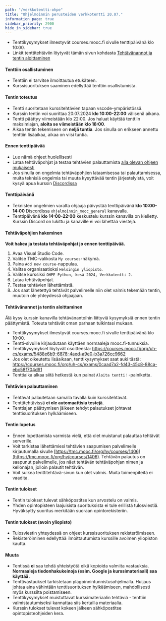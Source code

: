 ```yaml
---
path: "/verkkotentti-ohpe"
title: "Ohjelmoinnin perusteiden verkkotentti 20.07."
information_page: true
sidebar_priority: 2900
hide_in_sidebar: true
---
```


<!--# Ohjelmoinnin perusteet-->

* Tenttikysymykset ilmestyvät courses.mooc.fi sivulle tenttipäivänä klo 10:00.
* Linkit tenttitehtäviin löytyvät tämän sivun kohdasta [Tehtävänannot ja tentin aloittaminen](#tehtavanannot-ja-tentin-aloittaminen)

#### Tenttiin osallistuminen

* Tenttiin ei tarvitse ilmoittautua etukäteen.
* Kurssisuorituksen saaminen edellyttää tenttiin osallistumista.

#### Tentin toteutus

* Tentti suoritetaan kurssitehtävien tapaan vscode-ympäristössä.
* Kurssin tentin voi suorittaa 20.07.2024 **klo 10:00-22:00** välisenä aikana.
* Tentti päättyy viimeistään klo 22:00. Jos haluat käyttää tenttiin maksimiajan, **aloita se viimeistään klo 18:00**.
* Aikaa tentin tekemiseen on **neljä tuntia**. Jos sinulla on erikseen annettu tenttiin lisäaikaa, aikaa on viisi tuntia.

#### Ennen tenttipäivää

* Lue nämä ohjeet huolellisesti
* Lataa tehtäväpohjat ja testaa tehtävien palauttamista [alla olevan ohjeen mukaisesti](#tehtavapohjien-hakeminen)
* Jos sinulla on ongelmia tehtäväpohjien lataamisessa tai palauttamisessa, muita teknisiä ongelmia tai muuta kysyttävää tentin järjestelyistä, voit kysyä apua kurssin [Discordissa](https://study.cs.helsinki.fi/discord/join/ohjelmoinnin_mooc)

#### Tenttipäivänä

* Teknisten ongelmien varalta ohjaaja päivystää tenttipäivänä **klo 10:00-14:00** [Discordissa](https://study.cs.helsinki.fi/discord/join/ohjelmoinnin_mooc) `ohjelmoinnin_mooc_general` kanavalla.
* Tenttipäivänä **klo 14:00-22:00** keskustelu kurssin kanavilla on kielletty. Kurssin Discord on lukittu ja kanaville ei voi lähettää viestejä.

#### Tehtäväpohjien hakeminen

**Voit hakea ja testata tehtäväpohjat jo ennen tenttipäivää.**

1. Avaa Visual Studio Code.
2. Valitse TMC-valikosta `My courses`-näkymä.
3. Paina `Add new course`-nappulaa.
4. Valitse organisaatioksi `Helsingin yliopisto`.
5. Valitse kurssiksi `OHPE Python, kesä 2024, Verkkotentti 2`.
6. Lataa tehtäväpohjat.
7. Testaa tehtävien lähettämistä.
8. Jos saat lähetettyä tehtävät palvelimelle niin olet valmis tekemään tentin, muutoin ole yhteydessä ohjaajaan.

#### Tehtävänannot ja tentin aloittaminen

<notice>
Älä kysy kurssin kanavilla tehtävänantoihin liittyviä kysymyksiä ennen tentin päättymistä. Toteuta tehtävät oman parhaan tulkintasi mukaan.
</notice>

* Tenttikysymykset ilmestyvät courses.mooc.fi sivulle tenttipäivänä klo 10:00.
* Tentti-sivuille kirjaudutaan käyttäen normaaleja mooc.fi-tunnuksia.
* Tenttikysymykset löytyvät osoitteesta: <a href="https://courses.mooc.fi/org/uh-cs/exams/5488e6b9-6878-4aed-a9e0-b3a726cc9662">https://courses.mooc.fi/org/uh-cs/exams/5488e6b9-6878-4aed-a9e0-b3a726cc9662</a>
* Jos olet oikeutettu lisäaikaan, tenttikysymykset saat auki tästä: <a href="https://courses.mooc.fi/org/uh-cs/exams/0caad7a2-fd43-45c8-88ca-ebc58f704d91">https://courses.mooc.fi/org/uh-cs/exams/0caad7a2-fd43-45c8-88ca-ebc58f704d91</a>
* Tenttiaika alkaa siitä hetkestä kun painat `Aloita tentti!` -painiketta.

#### Tehtävien palauttaminen

* Tehtävät palautetaan samalla tavalla kuin kurssitehtävät.
* Tenttitehtävissä **ei ole automaattisia testejä**.
* Tenttiajan päättymisen jälkeen tehdyt palautukset johtavat tenttisuorituksen hylkäämiseen.

#### Tentin lopetus

* Ennen lopettamista varmista vielä, että olet muistanut palauttaa tehtävät serverille.
* Voit tarkistaa  lähettämiesi tehtävien saapumisen palvelimelle kirjautumalla sivulle [https://tmc.mooc.fi/org/hy/courses/1406](https://tmc.mooc.fi/org/hy/courses/1406). Tehtävän palautus on saapunut palvelimelle, jos näet tehtävän tehtäväpohjan nimen ja kellonajan, jolloin palautit tehtävän.
* Voit sulkea tenttitehtävä-sivun kun olet valmis. Muita toimenpiteitä ei vaadita.

#### Tentin tulokset

* Tentin tulokset tulevat sähköpostitse kun arvostelu on valmis.
* Yhden opintopisteen laajuisista suorituksista ei tule erillistä tulosviestiä. Hyväksytty suoritus merkitään suoraan opintorekisteriin.

#### Tentin tulokset (avoin yliopisto)

* Tulosviestin yhteydessä on ohjeet kurssisuorituksen rekisteröimiseen.
* Rekisteröiminen edellyttää ilmoittautumista kurssille avoimen yliopiston kautta.

#### Muuta

* Tentissä **ei** saa tehdä yhteistyötä eikä kopioida valmiita vastauksia. **Normaaleja tiedonhakukeinoja (esim. Google ja kurssimateriaali) saa käyttää.**
* Tenttivastaukset tarkistetaan plagoinnintunnistusohjelmalla. Huijaus johtaa aina vähintään tenttisuorituksen hylkäämiseen, mahdollisesti myös kurssilta poistamiseen.
* Tenttikysymykset muistuttavat kurssimateriaalin tehtäviä - tenttiin valmistautumiseksi kannattaa siis kertailla materiaalia.
* Kurssin tulokset tulevat kokeen jälkeen sähköpostitse opintopisteohjeiden kera.
